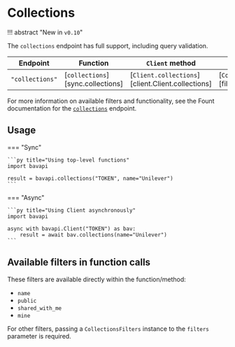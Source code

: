 # Collections

!!! abstract "New in `v0.10`"

The `collections` endpoint has full support, including query validation.

| Endpoint        | Function                          | `Client` method                                   | Filters class                                      |
| --------------- | --------------------------------- | ------------------------------------------------- | -------------------------------------------------- |
| `"collections"` | [`collections`][sync.collections] | [`Client.collections`][client.Client.collections] | [`CollectionsFilters`][filters.CollectionsFilters] |

For more information on available filters and functionality, see the Fount documentation for the [`collections`](https://developer.wppbav.com/docs/2.x/core-resources/collections) endpoint.

## Usage

=== "Sync"

    ```py title="Using top-level functions"
    import bavapi

    result = bavapi.collections("TOKEN", name="Unilever")
    ```

=== "Async"

    ```py title="Using Client asynchronously"
    import bavapi

    async with bavapi.Client("TOKEN") as bav:
        result = await bav.collections(name="Unilever")
    ```

## Available filters in function calls

These filters are available directly within the function/method:

- `name`
- `public`
- `shared_with_me`
- `mine`

For other filters, passing a `CollectionsFilters` instance to the `filters` parameter is required.

